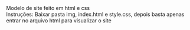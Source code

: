 <div font-dize: 20px>Modelo de site feito em html e css<div>
Instruções: Baixar pasta img, index.html e style.css, depois basta apenas entrar no arquivo html para visualizar o site

